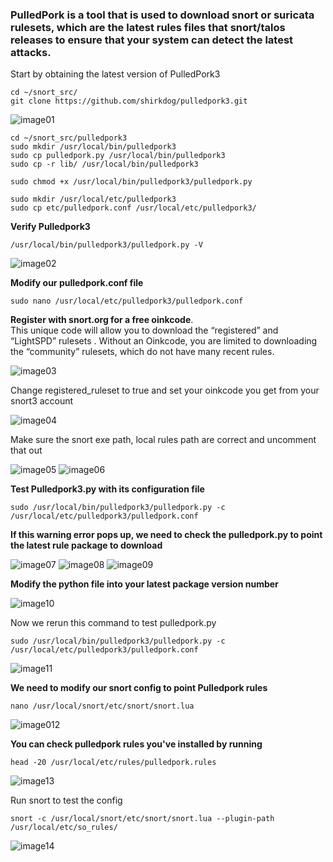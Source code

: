 ### PulledPork is a tool that is used to download snort or suricata rulesets, which are the latest rules files that snort/talos releases to ensure that your system can detect the latest attacks.

Start by obtaining the latest version of PulledPork3

```
cd ~/snort_src/ 
git clone https://github.com/shirkdog/pulledpork3.git
```
![image01](https://github.com/user-attachments/assets/3ec7bad6-c9f5-4caa-b43b-3e60c45e82e8)

```
cd ~/snort_src/pulledpork3 
sudo mkdir /usr/local/bin/pulledpork3 
sudo cp pulledpork.py /usr/local/bin/pulledpork3 
sudo cp -r lib/ /usr/local/bin/pulledpork3

sudo chmod +x /usr/local/bin/pulledpork3/pulledpork.py 

sudo mkdir /usr/local/etc/pulledpork3 
sudo cp etc/pulledpork.conf /usr/local/etc/pulledpork3/
```
**Verify Pulledpork3**
```
/usr/local/bin/pulledpork3/pulledpork.py -V
```
![image02](https://github.com/user-attachments/assets/f6348913-40c7-4ee3-a8bf-cb2c6f9f645d)

**Modify our pulledpork.conf file**
```
sudo nano /usr/local/etc/pulledpork3/pulledpork.conf
```

**Register with snort.org for a free oinkcode**. </br>
This unique code will allow you to download the “registered” and “LightSPD” rulesets . Without an Oinkcode, you are limited to downloading the “community” rulesets, which do not have many recent rules.

![image03](https://github.com/user-attachments/assets/4306deba-a7e1-42d9-a773-23a6ec22cc08)


Change registered_ruleset to true and set your oinkcode you get from your snort3 account

![image04](https://github.com/user-attachments/assets/5d0127ea-6936-4aa9-8d97-69d1d2cfa5e8)

Make sure the snort exe path, local rules path are correct and uncomment that out

![image05](https://github.com/user-attachments/assets/5c0152cf-f25b-4bcd-9a97-04390ff0181a)
![image06](https://github.com/user-attachments/assets/d8a8d39b-8247-4cb8-977c-9965e9d53c0b)

**Test Pulledpork3.py with its configuration file**

```
sudo /usr/local/bin/pulledpork3/pulledpork.py -c /usr/local/etc/pulledpork3/pulledpork.conf
```

**If this warning error pops up, we need to check the pulledpork.py to point the latest rule package to download**

![image07](https://github.com/user-attachments/assets/0e0f6909-d492-4cd8-af84-c64d242e424b)
![image08](https://github.com/user-attachments/assets/9f8f46ca-9acb-4cf2-9bb1-300f229366a2)
![image09](https://github.com/user-attachments/assets/38c75142-09f0-4eed-9381-701fce8cbeb9)


**Modify the python file <VERSION> into your latest package version number**

![image10](https://github.com/user-attachments/assets/b1854813-ab8b-43ef-8a2e-7381bffdaddb)


Now we rerun this command to test pulledpork.py

```
sudo /usr/local/bin/pulledpork3/pulledpork.py -c /usr/local/etc/pulledpork3/pulledpork.conf
```
![image11](https://github.com/user-attachments/assets/50e67d23-19b0-4cd9-89e9-3e323ba63987)


**We need to modify our snort config to point Pulledpork rules**

```
nano /usr/local/snort/etc/snort/snort.lua
```
![image012](https://github.com/user-attachments/assets/bc196c29-9d10-48a1-a748-ec33e2e1367b)

**You can check pulledpork rules you've installed by running**
```
head -20 /usr/local/etc/rules/pulledpork.rules
```
![image13](https://github.com/user-attachments/assets/bdccb4f2-1705-415b-bc82-3fd9557a0559)

Run snort to test the config

```
snort -c /usr/local/snort/etc/snort/snort.lua --plugin-path /usr/local/etc/so_rules/
```
![image14](https://github.com/user-attachments/assets/355da89f-afca-42d0-b9c4-2160304cfb6a)

